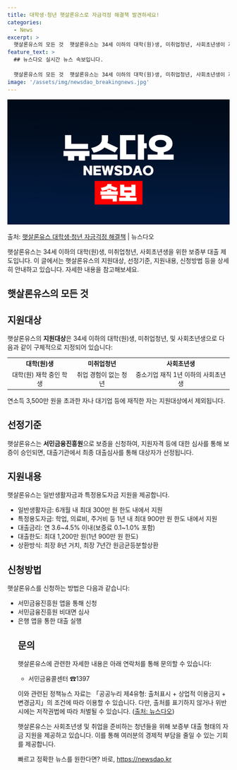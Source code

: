 ```yaml
---
title: 대학생·청년 햇살론유스로 자금걱정 해결책 발견하세요!
categories:
  - News
excerpt: >
  햇살론유스의 모든 것  햇살론유스는 34세 이하의 대학(원)생, 미취업청년, 사회초년생이 자금 걱정을 덜고 …
feature_text: >
  ## 뉴스다오 실시간 뉴스 속보입니다.

  햇살론유스의 모든 것  햇살론유스는 34세 이하의 대학(원)생, 미취업청년, 사회초년생이 자금 걱정을 덜고 …
image: '/assets/img/newsdao_breakingnews.jpg'
---
```


![뉴스다오 속보](/assets/img/newsdao_breakingnews.jpg)

<p>출처: <a href="https://newsdao.kr/4025" rel="dofollow">햇살론유스 대학생·청년 자금걱정 해결책</a> | 뉴스다오</p>

<p data-ke-size="size16">햇살론유스는 34세 이하의 대학(원)생, 미취업청년, 사회초년생을 위한 보증부 대출 제도입니다. 이 글에서는 햇살론유스의 지원대상, 선정기준, 지원내용, 신청방법 등을 상세히 안내하고 있습니다. 자세한 내용을 참고해보세요.</p>

<h2 data-ke-size="size26">햇살론유스의 모든 것</h2>

<h2>지원대상</h2>
<p data-ke-size="size16">햇살론유스의 <b>지원대상</b>은 34세 이하의 대학(원)생, 미취업청년, 및 사회초년생으로 다음과 같이 구체적으로 지정되어 있습니다:</p>
<table>
    <tbody>
        <tr>
            <td style="text-align: center; height: 17px;"><b>대학(원)생</b></td>
            <td style="text-align: center; height: 17px;"><b>미취업청년</b></td>
            <td style="text-align: center; height: 17px;"><b>사회초년생</b></td>
        </tr>
        <tr>
            <td style="text-align: center; height: 17px;">대학(원) 재학 중인 학생</td>
            <td style="text-align: center; height: 17px;">취업 경험이 없는 청년</td>
            <td style="text-align: center; height: 17px;">중소기업 재직 1년 이하의 사회초년생</td>
        </tr>
    </tbody>
</table>
<p data-ke-size="size16">연소득 3,500만 원을 초과한 자나 대기업 등에 재직한 자는 지원대상에서 제외됩니다.</p>

<h2>선정기준</h2>
<p data-ke-size="size16">햇살론유스는 <b>서민금융진흥원</b>으로 보증을 신청하여, 지원자격 등에 대한 심사를 통해 보증이 승인되면, 대출기관에서 최종 대출심사를 통해 대상자가 선정됩니다.</p>

<h2>지원내용</h2>
<p data-ke-size="size16">햇살론유스는 일반생활자금과 특정용도자금 지원을 제공합니다.</p>
<ul>
    <li>일반생활자금: 6개월 내 최대 300만 원 한도 내에서 지원</li>
    <li>특정용도자금: 학업, 의료비, 주거비 등 1년 내 최대 900만 원 한도 내에서 지원</li>
    <li>대출금리: 연 3.6~4.5% 이내(보증료 0.1~1.0% 포함)</li>
    <li>대출한도: 최대 1,200만 원(1년 900만 원 한도)</li>
    <li>상환방식: 최장 8년 거치, 최장 7년간 원금균등분할상환</li>
</ul>

<h2>신청방법</h2>
<p data-ke-size="size16">햇살론유스를 신청하는 방법은 다음과 같습니다:</p>
<ul>
    <li>서민금융진흥원 앱을 통해 신청</li>
    <li>서민금융진흥원 비대면 심사</li>
    <li>은행 앱을 통한 대출 실행</li>

<h2>문의</h2>
<p data-ke-size="size16">햇살론유스에 관련한 자세한 내용은 아래 연락처를 통해 문의할 수 있습니다:</p>
<ul>
    <li>서민금융콜센터 ☎1397</li>
</ul>

<p data-ke-size="size16">이와 관련된 정책뉴스 자료는 「공공누리 제4유형: 출처표시 + 상업적 이용금지 + 변경금지」의 조건에 따라 이용할 수 있습니다. 다만, 출처를 표기하지 않거나 위반 시에는 저작권법에 따라 처벌될 수 있습니다. (<a href="https://newsdao.kr/4025">출처: 뉴스다오</a>)</p>

<p data-ke-size="size16">햇살론유스는 사회초년생 및 취업을 준비하는 청년들을 위해 보증부 대출 형태의 자금 지원을 제공하고 있습니다. 이를 통해 여러분의 경제적 부담을 줄일 수 있는 기회를 제공합니다.</p> 

빠르고 정확한 뉴스를 원한다면? 바로, <a href="https://newsdao.kr" rel="dofollow">https://newsdao.kr</a>


